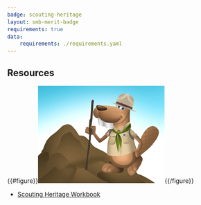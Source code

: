 ```yaml
---
badge: scouting-heritage
layout: smb-merit-badge
requirements: true
data:
    requirements: ./requirements.yaml
---
```


## Resources

{{#figure}}<img src="scouting-heritage-bucky.jpg" class="W(100%)" />{{/figure}}
* [Scouting Heritage Workbook](scouting-heritage-workbook.pdf)
